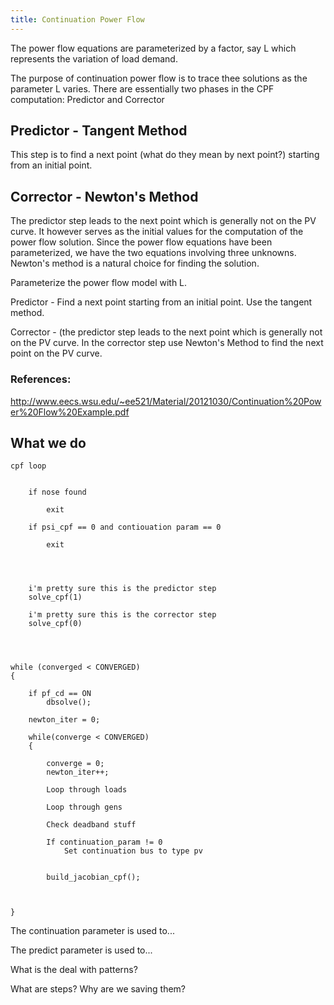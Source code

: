 ```yaml
---
title: Continuation Power Flow
---
```


The power flow equations are parameterized by a factor, say L which represents the variation of load demand.  

The purpose of continuation power flow is to trace thee solutions as the parameter L varies.  There are essentially two phases in the CPF computation: Predictor and Corrector

## Predictor - Tangent Method

This step is to find a next point (what do they mean by next point?) starting from an initial point.  


## Corrector - Newton's Method

The predictor step leads to the next point which is generally not on the PV curve.  It however serves as the initial values for the computation of the power flow solution.  Since the power flow equations have been parameterized, we have the two equations involving three unknowns.  Newton's method is a natural choice for finding the solution.

Parameterize the power flow model with L.

Predictor - Find a next point starting from an initial point.  Use the tangent method.

Corrector - (the predictor step leads to the next point which is generally not on the PV curve.  In the corrector step use Newton's Method to find the next point on the PV curve.

### References:

http://www.eecs.wsu.edu/~ee521/Material/20121030/Continuation%20Power%20Flow%20Example.pdf


## What we do


	cpf loop


		if nose found
			
			exit

		if psi_cpf == 0 and contiouation param == 0 

			exit

		


		i'm pretty sure this is the predictor step
		solve_cpf(1)

		i'm pretty sure this is the corrector step
		solve_cpf(0)




	while (converged < CONVERGED)
	{
	
		if pf_cd == ON
			dbsolve();

		newton_iter = 0;
		
		while(converge < CONVERGED)
		{

			converge = 0;
			newton_iter++;

			Loop through loads

			Loop through gens

			Check deadband stuff

			If continuation_param != 0
				Set continuation bus to type pv


			build_jacobian_cpf();

			
				
	}



The continuation parameter is used to...


The predict parameter is used to...


What is the deal with patterns?

What are steps?  Why are we saving them?
